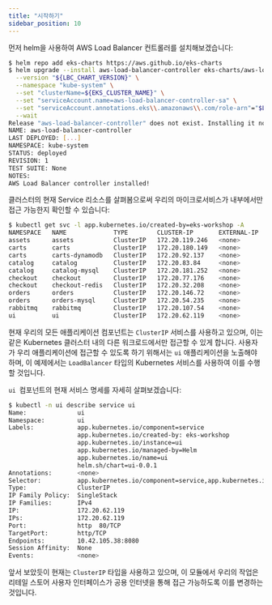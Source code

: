 ```yaml
---
title: "시작하기"
sidebar_position: 10
---
```


먼저 helm을 사용하여 AWS Load Balancer 컨트롤러를 설치해보겠습니다:

```bash wait=10
$ helm repo add eks-charts https://aws.github.io/eks-charts
$ helm upgrade --install aws-load-balancer-controller eks-charts/aws-load-balancer-controller \
  --version "${LBC_CHART_VERSION}" \
  --namespace "kube-system" \
  --set "clusterName=${EKS_CLUSTER_NAME}" \
  --set "serviceAccount.name=aws-load-balancer-controller-sa" \
  --set "serviceAccount.annotations.eks\\.amazonaws\\.com/role-arn"="$LBC_ROLE_ARN" \
  --wait
Release "aws-load-balancer-controller" does not exist. Installing it now.
NAME: aws-load-balancer-controller
LAST DEPLOYED: [...]
NAMESPACE: kube-system
STATUS: deployed
REVISION: 1
TEST SUITE: None
NOTES:
AWS Load Balancer controller installed!
```

클러스터의 현재 Service 리소스를 살펴봄으로써 우리의 마이크로서비스가 내부에서만 접근 가능한지 확인할 수 있습니다:

```bash
$ kubectl get svc -l app.kubernetes.io/created-by=eks-workshop -A
NAMESPACE   NAME             TYPE        CLUSTER-IP       EXTERNAL-IP   PORT(S)                                 AGE
assets      assets           ClusterIP   172.20.119.246   <none>        80/TCP                                  1h
carts       carts            ClusterIP   172.20.180.149   <none>        80/TCP                                  1h
carts       carts-dynamodb   ClusterIP   172.20.92.137    <none>        8000/TCP                                1h
catalog     catalog          ClusterIP   172.20.83.84     <none>        80/TCP                                  1h
catalog     catalog-mysql    ClusterIP   172.20.181.252   <none>        3306/TCP                                1h
checkout    checkout         ClusterIP   172.20.77.176    <none>        80/TCP                                  1h
checkout    checkout-redis   ClusterIP   172.20.32.208    <none>        6379/TCP                                1h
orders      orders           ClusterIP   172.20.146.72    <none>        80/TCP                                  1h
orders      orders-mysql     ClusterIP   172.20.54.235    <none>        3306/TCP                                1h
rabbitmq    rabbitmq         ClusterIP   172.20.107.54    <none>        5672/TCP,4369/TCP,25672/TCP,15672/TCP   1h
ui          ui               ClusterIP   172.20.62.119    <none>        80/TCP                                  1h
```

현재 우리의 모든 애플리케이션 컴포넌트는 `ClusterIP` 서비스를 사용하고 있으며, 이는 같은 Kubernetes 클러스터 내의 다른 워크로드에서만 접근할 수 있게 합니다. 사용자가 우리 애플리케이션에 접근할 수 있도록 하기 위해서는 `ui` 애플리케이션을 노출해야 하며, 이 예제에서는 `LoadBalancer` 타입의 Kubernetes 서비스를 사용하여 이를 수행할 것입니다.

`ui `컴포넌트의 현재 서비스 명세를 자세히 살펴보겠습니다:

```bash
$ kubectl -n ui describe service ui
Name:              ui
Namespace:         ui
Labels:            app.kubernetes.io/component=service
                   app.kubernetes.io/created-by: eks-workshop
                   app.kubernetes.io/instance=ui
                   app.kubernetes.io/managed-by=Helm
                   app.kubernetes.io/name=ui
                   helm.sh/chart=ui-0.0.1
Annotations:       <none>
Selector:          app.kubernetes.io/component=service,app.kubernetes.io/instance=ui,app.kubernetes.io/name=ui
Type:              ClusterIP
IP Family Policy:  SingleStack
IP Families:       IPv4
IP:                172.20.62.119
IPs:               172.20.62.119
Port:              http  80/TCP
TargetPort:        http/TCP
Endpoints:         10.42.105.38:8080
Session Affinity:  None
Events:            <none>
```

앞서 보았듯이 현재는 `ClusterIP` 타입을 사용하고 있으며, 이 모듈에서 우리의 작업은 리테일 스토어 사용자 인터페이스가 공용 인터넷을 통해 접근 가능하도록 이를 변경하는 것입니다.